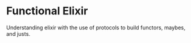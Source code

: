 # Functional Elixir 

Understanding elixir with the use of protocols to build functors, maybes, and justs.
